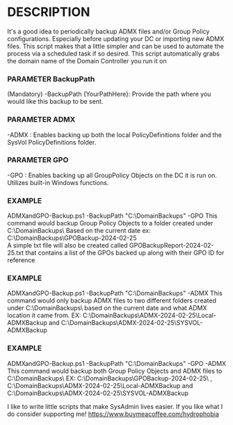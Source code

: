 
# DESCRIPTION
It's a good idea to periodically backup ADMX files and/or Group Policy configurations. Especially before updating your DC or importing new ADMX files. 
This script makes that a little simpler and can be used to automate the process via a scheduled task if so desired. This script automatically grabs the domain name of the Domain Controller you run it on

### PARAMETER BackupPath 
(Mandatory)
-BackupPath {YourPathHere}: Provide the path where you would like this backup to be sent. 
   
### PARAMETER ADMX
-ADMX : Enables backing up both the local PolicyDefinitions folder and the SysVol PolicyDefinitions folder. 

### PARAMETER GPO
-GPO : Enables backing up all GroupPolicy Objects on the DC it is run on. Utilizes built-in Windows functions. 

### EXAMPLE
ADMXandGPO-Backup.ps1 -BackupPath "C:\DomainBackups" -GPO
This command would backup Group Policy Objects to a folder created under C:\DomainBackups\  Based on the current date ex: C:\DomainBackups\GPOBackup-2024-02-25\
A simple txt file will also be created called GPOBackupReport-2024-02-25.txt that contains a list of the GPOs backed up along with their GPO ID for reference

### EXAMPLE
ADMXandGPO-Backup.ps1 -BackupPath "C:\DomainBackups" -ADMX
This command would only backup ADMX files to two different folders created under C:\DomainBackups\ based on the current date and what ADMX location it came from.
EX: C:\DomainBackups\ADMX-2024-02-25\Local-ADMXBackup    and	  C:\DomainBackups\ADMX-2024-02-25\SYSVOL-ADMXBackup

### EXAMPLE
ADMXandGPO-Backup.ps1 -BackupPath "C:\DomainBackups" -GPO -ADMX
This command would backup both Group Policy Objects and ADMX files to C:\DomainBackups\ 
EX: C:\DomainBackups\GPOBackup-2024-02-25\ , C:\DomainBackups\ADMX-2024-02-25\Local-ADMXBackup  and  C:\DomainBackups\ADMX-2024-02-25\SYSVOL-ADMXBackup

I like to write little scripts that make SysAdmin lives easier. If you like what I do consider supporting me! https://www.buymeacoffee.com/hydrophobia
